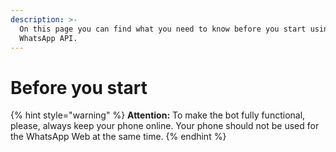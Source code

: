 ```yaml
---
description: >-
  On this page you can find what you need to know before you start using the
  WhatsApp API.
---
```


# Before you start

{% hint style="warning" %}
**Attention:** To make the bot fully functional, please, always keep your phone online. Your phone should not be used for the WhatsApp Web at the same time.
{% endhint %}



